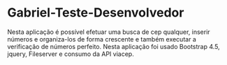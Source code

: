 # Gabriel-Teste-Desenvolvedor
 Nesta aplicação é possível efetuar uma busca de cep qualquer, inserir números e organiza-los de forma crescente e também executar a verificação de números perfeito. Nesta aplicação foi usado Bootstrap 4.5, jquery, Fileserver e consumo da API viacep.
